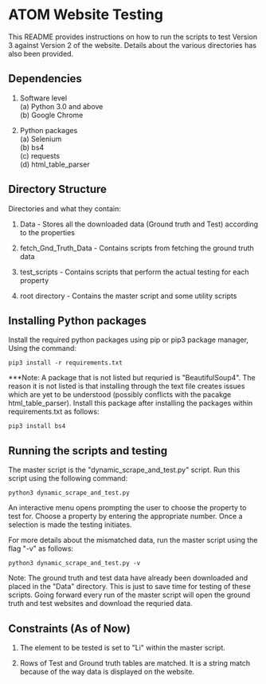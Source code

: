 
# ATOM Website Testing

This README provides instructions on how to run the scripts to test
Version 3 against Version 2 of the website. Details about the 
various directories has also been provided.

## Dependencies

1. Software level\
(a) Python 3.0 and above\
(b) Google Chrome

2. Python packages\
(a) Selenium\
(b) bs4\
(c) requests\
(d) html_table_parser

## Directory Structure

Directories and what they contain:
1. Data - Stores all the downloaded data (Ground truth and Test)
              according to the properties

2. fetch_Gnd_Truth_Data - Contains scripts from fetching the
                        ground truth data

3. test_scripts - Contains scripts that perform the actual testing
                      for each property

4. root directory - Contains the master script and some utility scripts

## Installing Python packages

Install the required python packages using pip or pip3 package manager,
Using the command:

    pip3 install -r requirements.txt

***Note: A package that is not listed but requried is "BeautifulSoup4".
The reason it is not listed is that installing through the text file
creates issues which are yet to be understood (possibly conflicts with the pacakge
html_table_parser). Install this package after installing the packages within
requirements.txt as follows:

    pip3 install bs4

## Running the scripts and testing

The master script is the "dynamic_scrape_and_test.py" script. Run this script
using the following command: 
   
    python3 dynamic_scrape_and_test.py


An interactive menu opens prompting the user to choose the property to test for.
Choose a property by entering the appropriate number. Once a selection is made
the testing initiates.

For more details about the mismatched data, run the master script using the flag
"-v" as follows:

    python3 dynamic_scrape_and_test.py -v


Note: The ground truth and test data have already been downloaded and placed in
    the "Data" directory. This is just to save time for testing of these
    scripts. Going forward every run of the master script will open the ground
    truth and test websites and download the requried data.

## Constraints (As of Now)

1. The element to be tested is set to "Li" within the master script. 

2. Rows of Test and Ground truth tables are matched. It is a string
   match because of the way data is displayed on the website.